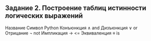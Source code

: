 ## Задание 2. Построение таблиц истинности логических выражений

Название       Символ      Python
Конъюнкция        ∧         and
Дизъюнкция        ∨          or
Отрицание         ¬          not
Импликация        →          <=
Эквиваленция      ≡          is